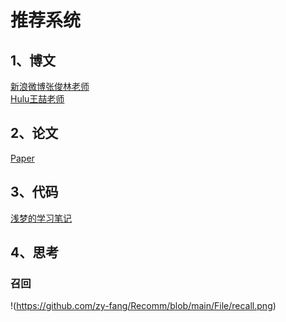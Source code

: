 # 推荐系统

## 1、博文
[新浪微博张俊林老师](https://zhuanlan.zhihu.com/p/58160982)<br>
[Hulu王喆老师](https://zhuanlan.zhihu.com/p/64200072)

## 2、论文
[Paper](https://github.com/zy-fang/Recomm/Paper)
## 3、代码
[浅梦的学习笔记](https://github.com/shenweichen)
## 4、思考
### 召回
!(https://github.com/zy-fang/Recomm/blob/main/File/recall.png)
